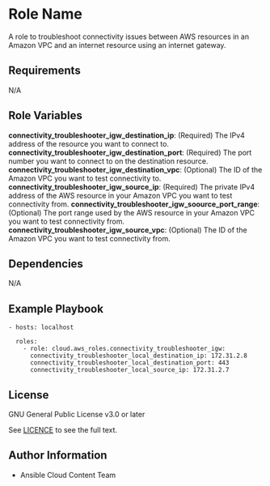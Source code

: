 Role Name
=========

A role to troubleshoot connectivity issues between AWS resources in an Amazon VPC and an internet resource using an internet gateway.

Requirements
------------

N/A

Role Variables
--------------

**connectivity_troubleshooter_igw_destination_ip**: (Required) The IPv4 address of the resource you want to connect to.
**connectivity_troubleshooter_igw_destination_port**: (Required) The port number you want to connect to on the destination resource.
**connectivity_troubleshooter_igw_destination_vpc**: (Optional) The ID of the Amazon VPC you want to test connectivity to.
**connectivity_troubleshooter_igw_source_ip**: (Required) The private IPv4 address of the AWS resource in your Amazon VPC you want to test connectivity from.
**connectivity_troubleshooter_igw_soource_port_range**: (Optional) The port range used by the AWS resource in your Amazon VPC you want to test connectivity from.
**connectivity_troubleshooter_igw_source_vpc**: (Optional) The ID of the Amazon VPC you want to test connectivity from.

Dependencies
------------

N/A

Example Playbook
----------------

    - hosts: localhost

      roles:
        - role: cloud.aws_roles.connectivity_troubleshooter_igw:
          connectivity_troubleshooter_local_destination_ip: 172.31.2.8
          connectivity_troubleshooter_local_destination_port: 443
          connectivity_troubleshooter_local_source_ip: 172.31.2.7

License
-------

GNU General Public License v3.0 or later

See [LICENCE](https://github.com/ansible-collections/cloud.azure_roles/blob/main/LICENSE) to see the full text.

Author Information
------------------

- Ansible Cloud Content Team
